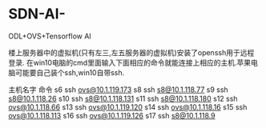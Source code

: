 # SDN-AI-
ODL+OVS+Tensorflow AI



楼上服务器中的虚拟机(只有左三,左五服务器的虚拟机)安装了openssh用于远程登录.
在win10电脑的cmd里面输入下面相应的命令就能连接上相应的主机.苹果电脑可能要自己装个ssh,win10自带ssh.

主机名字           命令
s6                ssh ovs@10.1.119.173
s8                ssh s8@10.1.118.77
s9                ssh s8@10.1.118.26
s10               ssh s8@10.1.118.131
s11               ssh s8@10.1.118.180
s12               ssh ovs@10.1.118.66
s13               ssh ovs@10.1.119.120
s14               ssh ovs@10.1.118.16
s15               ssh ovs@10.1.118.113
s16               ssh ovs@10.1.119.126
s17               ssh s8@10.1.118.9
